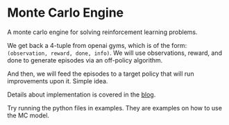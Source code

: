 # Monte Carlo Engine

A monte carlo engine for solving reinforcement learning problems.

We get back a 4-tuple from openai gyms, which is of the form: `(observation, reward, done, info)`. We will use observations, reward, and done to generate episodes via an off-policy algorithm.

And then, we will feed the episodes to a target policy that will run improvements upon it. Simple idea.

Details about implementation is covered in the [blog](https://oneraynyday.github.io/ml/2018/05/24/Reinforcement-Learning-Monte-Carlo/).

Try running the python files in examples. They are examples on how to use the MC model.
